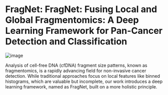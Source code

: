 # FragNet: FragNet: Fusing Local and Global Fragmentomics: A Deep Learning Framework for Pan-Cancer Detection and Classification 

![image](https://github.com/user-attachments/assets/c79c0699-8164-464d-ad32-ae716f60f09b)

Analysis of cell-free DNA (cfDNA) fragment size patterns, known as fragmentomics, is a rapidly advancing field for non-invasive cancer detection. While traditional approaches focus on local features like binned histograms, which are valuable but incomplete, our work introduces a deep learning framework, named as FragNet, built on a more holistic principle.


